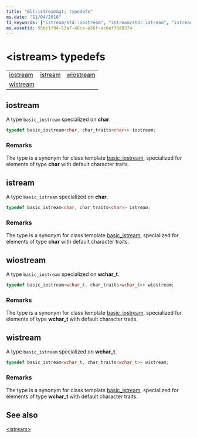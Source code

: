 ```yaml
---
title: "&lt;istream&gt; typedefs"
ms.date: "11/04/2016"
f1_keywords: ["istream/std::iostream", "istream/std::istream", "istream/std::wiostream", "istream/std::wistream"]
ms.assetid: 55bc1f84-53a7-46ca-a36f-ac6ef75d0374
---
```

# &lt;istream&gt; typedefs

||||
|-|-|-|
|[iostream](#iostream)|[istream](#istream)|[wiostream](#wiostream)|
|[wistream](#wistream)|

## <a name="iostream"></a>  iostream

A type `basic_iostream` specialized on **char**.

```cpp
typedef basic_iostream<char, char_traits<char>> iostream;
```

### Remarks

The type is a synonym for class template [basic_iostream](../standard-library/basic-iostream-class.md), specialized for elements of type **char** with default character traits.

## <a name="istream"></a>  istream

A type `basic_istream` specialized on **char**.

```cpp
typedef basic_istream<char, char_traits<char>> istream;
```

### Remarks

The type is a synonym for class template [basic_istream](../standard-library/basic-istream-class.md), specialized for elements of type **char** with default character traits.

## <a name="wiostream"></a>  wiostream

A type `basic_iostream` specialized on **wchar_t**.

```cpp
typedef basic_iostream<wchar_t, char_traits<wchar_t>> wiostream;
```

### Remarks

The type is a synonym for class template [basic_iostream](../standard-library/basic-iostream-class.md), specialized for elements of type **wchar_t** with default character traits.

## <a name="wistream"></a>  wistream

A type `basic_istream` specialized on **wchar_t**.

```cpp
typedef basic_istream<wchar_t, char_traits<wchar_t>> wistream;
```

### Remarks

The type is a synonym for class template [basic_istream](../standard-library/basic-istream-class.md), specialized for elements of type **wchar_t** with default character traits.

## See also

[\<istream>](../standard-library/istream.md)
